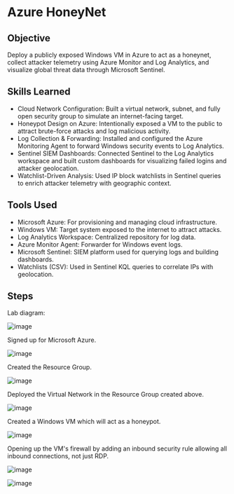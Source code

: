 # Azure HoneyNet

## Objective

Deploy a publicly exposed Windows VM in Azure to act as a honeynet, collect attacker telemetry using Azure Monitor and Log Analytics, and visualize global threat data through Microsoft Sentinel.

## Skills Learned

- Cloud Network Configuration: Built a virtual network, subnet, and fully open security group to simulate an internet-facing target.
- Honeypot Design on Azure: Intentionally exposed a VM to the public to attract brute-force attacks and log malicious activity.
- Log Collection & Forwarding: Installed and configured the Azure Monitoring Agent to forward Windows security events to Log Analytics.
- Sentinel SIEM Dashboards: Connected Sentinel to the Log Analytics workspace and built custom dashboards for visualizing failed logins and attacker geolocation.
- Watchlist-Driven Analysis: Used IP block watchlists in Sentinel queries to enrich attacker telemetry with geographic context.

## Tools Used

- Microsoft Azure: For provisioning and managing cloud infrastructure.
- Windows VM: Target system exposed to the internet to attract attacks.
- Log Analytics Workspace: Centralized repository for log data.
- Azure Monitor Agent: Forwarder for Windows event logs.
- Microsoft Sentinel: SIEM platform used for querying logs and building dashboards.
- Watchlists (CSV): Used in Sentinel KQL queries to correlate IPs with geolocation.

## Steps

Lab diagram:

![image](https://github.com/user-attachments/assets/742a4f9c-62fd-411c-a846-20b68b97d48d)

Signed up for Microsoft Azure.

![image](https://github.com/user-attachments/assets/41a40919-e52e-49ef-aaf2-6543d600e2c3)

Created the Resource Group.

![image](https://github.com/user-attachments/assets/2aab083a-a6bc-40c2-8cb7-0f33e28e70f3)

Deployed the Virtual Network in the Resource Group created above.

![image](https://github.com/user-attachments/assets/82113ce4-6ab2-4059-b0b5-70b155f821fd)

Created a Windows VM which will act as a honeypot.

![image](https://github.com/user-attachments/assets/97f0bd63-0e99-4b0b-9040-ad055cc83d64)

Opening up the VM's firewall by adding an inbound security rule allowing all inbound connections, not just RDP.

![image](https://github.com/user-attachments/assets/c847551c-9100-441a-b6b5-4c316775fd45)

![image](https://github.com/user-attachments/assets/09616dc6-35e5-4f36-a88c-61a22fd4bc76)


